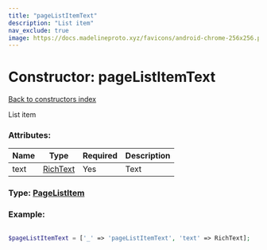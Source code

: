 ```yaml
---
title: "pageListItemText"
description: "List item"
nav_exclude: true
image: https://docs.madelineproto.xyz/favicons/android-chrome-256x256.png
---
```

# Constructor: pageListItemText  
[Back to constructors index](/API_docs/constructors/index.html)



List item

### Attributes:

| Name     |    Type       | Required | Description |
|----------|---------------|----------|-------------|
|text|[RichText](/API_docs/types/RichText.html) | Yes|Text|



### Type: [PageListItem](/API_docs/types/PageListItem.html)


### Example:

```php

$pageListItemText = ['_' => 'pageListItemText', 'text' => RichText];
```  
